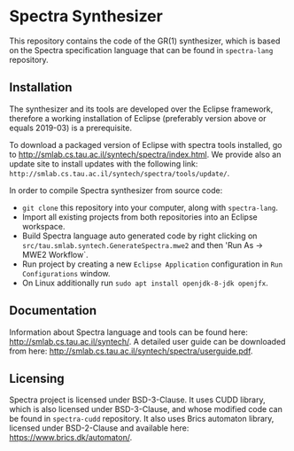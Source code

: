 # Spectra Synthesizer
This repository contains the code of the GR(1) synthesizer, which is based on the Spectra specification language that can be found in `spectra-lang` repository.

## Installation
The synthesizer and its tools are developed over the Eclipse framework, therefore a working installation of Eclipse (preferably version above or equals 2019-03) is a prerequisite.

To download a packaged version of Eclipse with spectra tools installed, go to http://smlab.cs.tau.ac.il/syntech/spectra/index.html.
We provide also an update site to install updates with the following link: `http://smlab.cs.tau.ac.il/syntech/spectra/tools/update/`.

In order to compile Spectra synthesizer from source code:
- `git clone` this repository into your computer, along with `spectra-lang`.
- Import all existing projects from both repositories into an Eclipse workspace.
- Build Spectra language auto generated code by right clicking on `src/tau.smlab.syntech.GenerateSpectra.mwe2` and then 'Run As -> MWE2 Workflow`.
- Run project by creating a new `Eclipse Application` configuration in `Run Configurations` window.
- On Linux additionally run `sudo apt install openjdk-8-jdk openjfx`.

## Documentation
Information about Spectra language and tools can be found here: http://smlab.cs.tau.ac.il/syntech/.
A detailed user guide can be downloaded from here: http://smlab.cs.tau.ac.il/syntech/spectra/userguide.pdf.

## Licensing
Spectra project is licensed under BSD-3-Clause. It uses CUDD library, which is also licensed under BSD-3-Clause, and whose modified code can be found in `spectra-cudd` repository. It also uses Brics automaton library, licensed under BSD-2-Clause and available here: https://www.brics.dk/automaton/.
